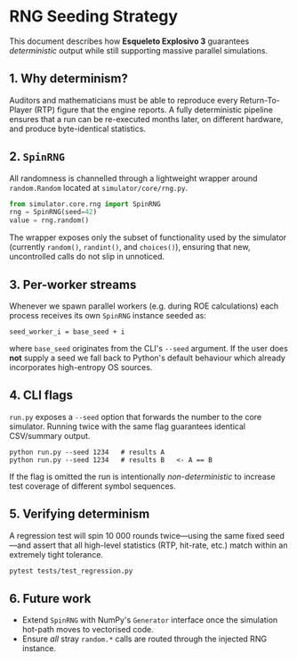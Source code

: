 # RNG Seeding Strategy

This document describes how **Esqueleto Explosivo 3** guarantees *deterministic* output while still supporting massive parallel simulations.

## 1.  Why determinism?
Auditors and mathematicians must be able to reproduce every Return-To-Player (RTP) figure that the engine reports.  A fully deterministic pipeline ensures that a run can be re-executed months later, on different hardware, and produce byte-identical statistics.

## 2.  `SpinRNG`
All randomness is channelled through a lightweight wrapper around `random.Random` located at `simulator/core/rng.py`.

```python
from simulator.core.rng import SpinRNG
rng = SpinRNG(seed=42)
value = rng.random()
```

The wrapper exposes only the subset of functionality used by the simulator (currently `random()`, `randint()`, and `choices()`), ensuring that new, uncontrolled calls do not slip in unnoticed.

## 3.  Per-worker streams
Whenever we spawn parallel workers (e.g. during ROE calculations) each process receives its own `SpinRNG` instance seeded as:

```
seed_worker_i = base_seed + i
```

where `base_seed` originates from the CLI's `--seed` argument.  If the user does **not** supply a seed we fall back to Python's default behaviour which already incorporates high-entropy OS sources.

## 4.  CLI flags
`run.py` exposes a `--seed` option that forwards the number to the core simulator.  Running twice with the same flag guarantees identical CSV/summary output.

```
python run.py --seed 1234   # results A
python run.py --seed 1234   # results B   <- A == B
```

If the flag is omitted the run is intentionally *non-deterministic* to increase test coverage of different symbol sequences.

## 5.  Verifying determinism
A regression test will spin 10 000 rounds twice—using the same fixed seed—and assert that all high-level statistics (RTP, hit-rate, etc.) match within an extremely tight tolerance.

```bash
pytest tests/test_regression.py
```

## 6.  Future work
* Extend `SpinRNG` with NumPy's `Generator` interface once the simulation hot-path moves to vectorised code.
* Ensure *all* stray `random.*` calls are routed through the injected RNG instance. 